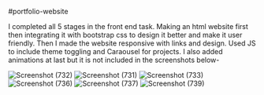 #portfolio-website

I completed all 5 stages in the front end task. Making an html website first then integrating it with bootstrap css to design it better and make it user friendly. Then I made the website responsive with links and design. Used JS to include theme toggling and Caraousel for projects. I also added animations at last but it is not included in the screenshots below-

![Screenshot (732)](https://github.com/user-attachments/assets/aeab4a2f-9dd6-4c5f-b0f6-bd6d4336f001)
![Screenshot (731)](https://github.com/user-attachments/assets/7dce6b96-24bb-46ee-bdfd-955170b6abf0)
![Screenshot (733)](https://github.com/user-attachments/assets/62f5b71f-d16c-4194-9288-1aa97ab62d78)
![Screenshot (736)](https://github.com/user-attachments/assets/71b842d8-38a4-4af2-8f2c-82d446fc9261)
![Screenshot (737)](https://github.com/user-attachments/assets/fea8635d-ae67-4691-bdc9-6a5cc48e1588)
![Screenshot (739)](https://github.com/user-attachments/assets/6c126882-1036-4e1e-97d3-fa921227ce01)
